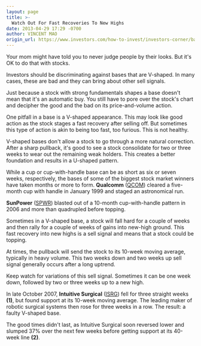 ```yaml
---
layout: page
title: >-
  Watch Out For Fast Recoveries To New Highs
date: 2013-04-29 17:29 -0700
author: VINCENT MAO
origin_url: https://www.investors.com/how-to-invest/investors-corner/bad-stock-chart-action-for-investors/
---
```


Your mom might have told you to never judge people by their looks. But it's OK to do that with stocks.

Investors should be discriminating against bases that are V-shaped. In many cases, these are bad and they can bring about other sell signals.

Just because a stock with strong fundamentals shapes a base doesn't mean that it's an automatic buy. You still have to pore over the stock's chart and decipher the good and the bad on its price-and-volume action.

One pitfall in a base is a V-shaped appearance. This may look like good action as the stock stages a fast recovery after selling off. But sometimes this type of action is akin to being too fast, too furious. This is not healthy.

V-shaped bases don't allow a stock to go through a more natural correction. After a sharp pullback, it's good to see a stock consolidate for two or three weeks to wear out the remaining weak holders. This creates a better foundation and results in a U-shaped pattern.

While a cup or cup-with-handle base can be as short as six or seven weeks, respectively, the bases of some of the biggest stock market winners have taken months or more to form. **Qualcomm** ([QCOM](https://research.investors.com/quote.aspx?symbol=QCOM)) cleared a five-month cup with handle in January 1999 and staged an astronomical run.

**SunPower** ([SPWR](https://research.investors.com/quote.aspx?symbol=SPWR)) blasted out of a 10-month cup-with-handle pattern in 2006 and more than quadrupled before topping.

Sometimes in a V-shaped base, a stock will fall hard for a couple of weeks and then rally for a couple of weeks of gains into new-high ground. This fast recovery into new highs is a sell signal and means that a stock could be topping.

At times, the pullback will send the stock to its 10-week moving average, typically in heavy volume. This two weeks down and two weeks up sell signal generally occurs after a long uptrend.

Keep watch for variations of this sell signal. Sometimes it can be one week down, followed by two or three weeks up to a new high.

In late October 2007, **Intuitive Surgical** ([ISRG](https://research.investors.com/quote.aspx?symbol=ISRG)) fell for three straight weeks **(1)**, but found support at its 10-week moving average. The leading maker of robotic surgical systems then rose for three weeks in a row. The result: a faulty V-shaped base.

The good times didn't last, as Intuitive Surgical soon reversed lower and slumped 37% over the next few weeks before getting support at its 40-week line **(2)**.
